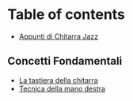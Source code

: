 # Table of contents

* [Appunti di Chitarra Jazz](README.md)

## Concetti Fondamentali

* [La tastiera della chitarra](concetti-fondamentali/la-tastiera-della-chitarra.md)
* [Tecnica della mano destra](concetti-fondamentali/tecnica-della-mano-destra.md)
